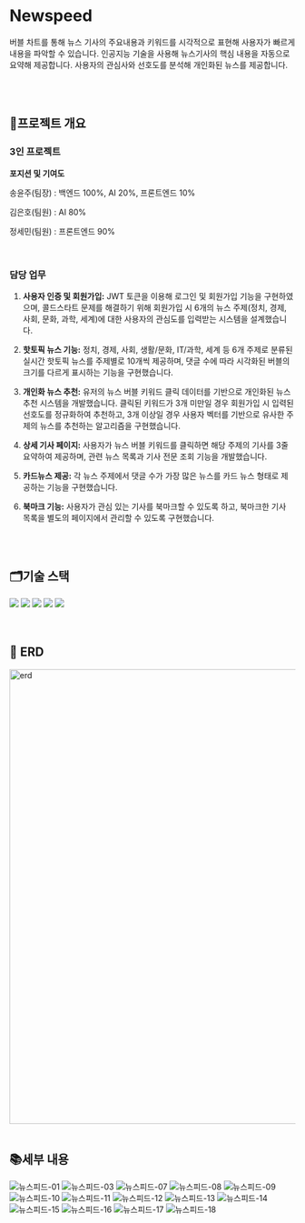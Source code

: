 # Newspeed
버블 차트를 통해 뉴스 기사의 주요내용과 키워드를 시각적으로 표현해 사용자가 빠르게 내용을 파악할 수 있습니다.
인공지능 기술을 사용해 뉴스기사의 핵심 내용을 자동으로 요약해 제공합니다.
사용자의 관심사와 선호도를 분석해 개인화된 뉴스를 제공합니다.

<br>
<br>

## 📍프로젝트 개요

### 3인 프로젝트
**포지션 및 기여도**

송윤주(팀장) : 백엔드 100%, AI 20%, 프론트엔드 10%

김은호(팀원) : AI 80%

정세민(팀원) : 프론트엔드 90%

<br>

### 담당 업무
1. **사용자 인증 및 회원가입:** JWT 토큰을 이용해 로그인 및 회원가입 기능을 구현하였으며, 콜드스타트 문제를 해결하기 위해 회원가입 시 6개의 뉴스 주제(정치, 경제, 사회, 문화, 과학, 세계)에 대한 사용자의 관심도를 입력받는 시스템을 설계했습니다.

2. **핫토픽 뉴스 기능:** 정치, 경제, 사회, 생활/문화, IT/과학, 세계 등 6개 주제로 분류된 실시간 핫토픽 뉴스를 주제별로 10개씩 제공하며, 댓글 수에 따라 시각화된 버블의 크기를 다르게 표시하는 기능을 구현했습니다.

3. **개인화 뉴스 추천:** 유저의 뉴스 버블 키워드 클릭 데이터를 기반으로 개인화된 뉴스 추천 시스템을 개발했습니다. 클릭된 키워드가 3개 미만일 경우 회원가입 시 입력된 선호도를 정규화하여 추천하고, 3개 이상일 경우 사용자 벡터를 기반으로 유사한 주제의 뉴스를 추천하는 알고리즘을 구현했습니다.

4. **상세 기사 페이지:** 사용자가 뉴스 버블 키워드를 클릭하면 해당 주제의 기사를 3줄 요약하여 제공하며, 관련 뉴스 목록과 기사 전문 조회 기능을 개발했습니다.

5. **카드뉴스 제공:** 각 뉴스 주제에서 댓글 수가 가장 많은 뉴스를 카드 뉴스 형태로 제공하는 기능을 구현했습니다.

6. **북마크 기능:** 사용자가 관심 있는 기사를 북마크할 수 있도록 하고, 북마크한 기사 목록을 별도의 페이지에서 관리할 수 있도록 구현했습니다.


<br>
<br>

## 🗂️기술 스택
<div algin=center>
  
  <img src="https://img.shields.io/badge/python-3776AB?style=for-the-badge&logo=python&logoColor=white">
  <img src="https://img.shields.io/badge/flask-000000?style=for-the-badge&logo=flask&logoColor=white">
  <img src="https://img.shields.io/badge/mysql-4479A1?style=for-the-badge&logo=mysql&logoColor=white">
  <img src="https://img.shields.io/badge/openai-412991?style=for-the-badge&logo=openai&logoColor=white">
  <img src="https://img.shields.io/badge/huggingface-FFD21E?style=for-the-badge&logo=huggingface&logoColor=black">
  

</div>

<br>
<br>

## 💽 ERD

<img width="800" alt="erd" src="https://github.com/user-attachments/assets/b21cbe03-93d5-4828-b589-daf5a191698a">

<br>
<br>


## 📚세부 내용

![뉴스피드-01](https://github.com/user-attachments/assets/6649ed4b-9b96-45ba-9dbc-8fc725ded9bf)
![뉴스피드-03](https://github.com/user-attachments/assets/5875a4dd-1085-49dd-a6a4-0455504e62ff)
![뉴스피드-07](https://github.com/user-attachments/assets/ba50e365-0e90-4b8b-abec-81b5b715ef82)
![뉴스피드-08](https://github.com/user-attachments/assets/b6bdcf9d-1fe4-4832-a3a4-a13f5bd687f2)
![뉴스피드-09](https://github.com/user-attachments/assets/48f57db3-474e-436e-8f09-eb0e1f057f4c)
![뉴스피드-10](https://github.com/user-attachments/assets/99704a7b-c1be-4640-a2f5-7eda0ddd03c4)
![뉴스피드-11](https://github.com/user-attachments/assets/54ae311f-e65a-4d17-8e22-78bacdce216b)
![뉴스피드-12](https://github.com/user-attachments/assets/55e6de4b-945d-454f-bfb1-fbb34c977b60)
![뉴스피드-13](https://github.com/user-attachments/assets/de047a61-003a-4a49-9491-e16335e489c6)
![뉴스피드-14](https://github.com/user-attachments/assets/e909b012-6d2f-44ae-8bff-159e4cfe14e7)
![뉴스피드-15](https://github.com/user-attachments/assets/24502d87-6a78-48c2-b69f-cea239ad1068)
![뉴스피드-16](https://github.com/user-attachments/assets/54699aa7-6933-4126-99cb-d8dd3e5ebf3d)
![뉴스피드-17](https://github.com/user-attachments/assets/44780d06-c40a-45f0-b856-8cfb6dd51e28)
![뉴스피드-18](https://github.com/user-attachments/assets/051080b1-6821-4ac4-bf42-32efa9010818)











